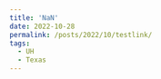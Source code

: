 ```yaml
---
title: 'NaN'
date: 2022-10-28
permalink: /posts/2022/10/testlink/
tags:
  - UH  
  - Texas
---
```

 

 
